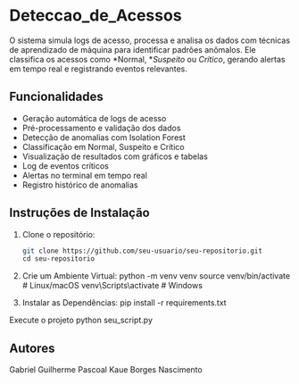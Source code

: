 # Deteccao_de_Acessos
 O sistema simula logs de acesso, processa e analisa os dados com técnicas de aprendizado de máquina para identificar padrões anômalos. Ele classifica os acessos como *Normal, **Suspeito* ou *Crítico*, gerando alertas em tempo real e registrando eventos relevantes.

## Funcionalidades
- Geração automática de logs de acesso
- Pré-processamento e validação dos dados
- Detecção de anomalias com Isolation Forest
- Classificação em Normal, Suspeito e Crítico
- Visualização de resultados com gráficos e tabelas
- Log de eventos críticos
- Alertas no terminal em tempo real
- Registro histórico de anomalias

## Instruções de Instalação
1. Clone o repositório:
   ```bash
   git clone https://github.com/seu-usuario/seu-repositorio.git
   cd seu-repositorio

2. Crie um Ambiente Virtual:
   python -m venv venv
   source venv/bin/activate  # Linux/macOS
   venv\Scripts\activate     # Windows

3. Instalar as Dependências:
   pip install -r requirements.txt

Execute o projeto
python seu_script.py 

## Autores
Gabriel Guilherme Pascoal
Kaue Borges Nascimento
